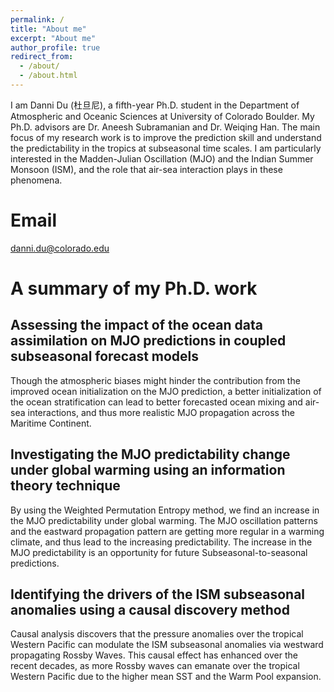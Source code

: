 ```yaml
---
permalink: /
title: "About me"
excerpt: "About me"
author_profile: true
redirect_from: 
  - /about/
  - /about.html
---
```


I am Danni Du (杜旦尼), a fifth-year Ph.D. student in the Department of Atmospheric and Oceanic Sciences at University of Colorado Boulder. My Ph.D. advisors are Dr. Aneesh Subramanian and Dr. Weiqing Han. The main focus of my research work is to improve the prediction skill and understand the predictability in the tropics at subseasonal time scales. I am particularly interested in the Madden-Julian Oscillation (MJO) and the Indian Summer Monsoon (ISM), and the role that air-sea interaction plays in these phenomena. 

Email
======
danni.du@colorado.edu

A summary of my Ph.D. work
======

Assessing the impact of the ocean data assimilation on MJO predictions in coupled subseasonal forecast models
------
Though the atmospheric biases might hinder the contribution from the improved ocean initialization on the MJO prediction, a better initialization of the ocean stratification can lead to better forecasted ocean mixing and air-sea interactions, and thus more realistic MJO propagation across the Maritime Continent. 

Investigating the MJO predictability change under global warming using an information theory technique
------
By using the Weighted Permutation Entropy method, we find an increase in the MJO predictability under global warming. The MJO oscillation patterns and the eastward propagation pattern are getting more regular in a warming climate, and thus lead to the increasing predictability. The increase in the MJO predictability is an opportunity for future Subseasonal-to-seasonal predictions.  

Identifying the drivers of the ISM subseasonal anomalies using a causal discovery method
------
Causal analysis discovers that the pressure anomalies over the tropical Western Pacific can modulate the ISM subseasonal anomalies via westward propagating Rossby Waves. This causal effect has enhanced over the recent decades, as more Rossby waves can emanate over the tropical Western Pacific due to the higher mean SST and the Warm Pool expansion.



